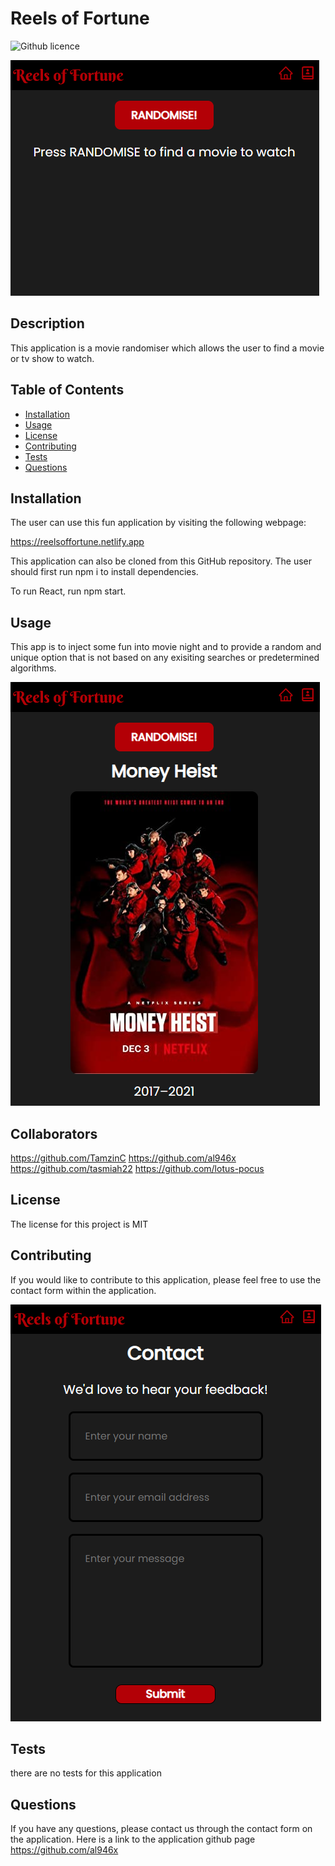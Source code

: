# Reels of Fortune
  ![Github licence](http://img.shields.io/badge/license-MIT-yellow.svg)


<img src =./src/images/01startscreen.png>





  ## Description
  This application is a movie randomiser which allows the user to find a movie or tv show to watch. 

  ## Table of Contents
  - [Installation](#installation)
  - [Usage](#usage)
  - [License](#license)
  - [Contributing](#contributing)
  - [Tests](#tests)
  - [Questions](#questions)

  ## Installation
  The user can use this fun application by visiting the following webpage: 

https://reelsoffortune.netlify.app

This application can also be cloned from this GitHub repository. The user should first run npm i to install dependencies.

To run React, run npm start.

  ## Usage
  This app is to inject some fun into movie night and to provide a random and unique option that is not based on any exisiting searches or predetermined algorithms.

  <img src =./src/images/02randompick.png>

  ## Collaborators
  https://github.com/TamzinC
  https://github.com/al946x
  https://github.com/tasmiah22
  https://github.com/lotus-pocus

  ## License
  The license for this project is MIT

  ## Contributing
  If you would like to contribute to this application, please feel free to use the contact form within the application.

  <img src =./src/images/03contactform.png>



  ## Tests
  there are no tests for this application

  ## Questions
  If you have any questions, please contact us through the contact form on the application. Here is a link to the application github page https://github.com/al946x
